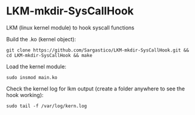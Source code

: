 # LKM-mkdir-SysCallHook
LKM (linux kernel module) to hook syscall functions


Build the .ko (kernel object):
```
git clone https://github.com/Sargastico/LKM-mkdir-SysCallHook.git && cd LKM-mkdir-SysCallHook && make
```

Load the kernel module:
```
sudo insmod main.ko
```

Check the kernel log for lkm output (create a folder anywhere to see the hook working):
```
sudo tail -f /var/log/kern.log
```

